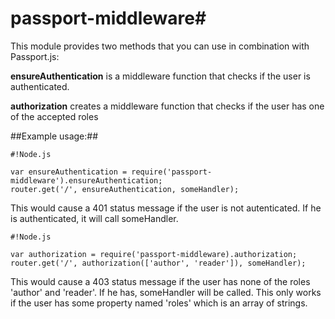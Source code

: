 # passport-middleware#

This module provides two methods that you can use in combination with Passport.js:

**ensureAuthentication** is a middleware function that checks if the user is authenticated.

**authorization** creates a middleware function that checks if the user has one of the accepted roles

##Example usage:##
```
#!Node.js

var ensureAuthentication = require('passport-middleware').ensureAuthentication;
router.get('/', ensureAuthentication, someHandler);
```
This would cause a 401 status message if the user is not autenticated. If he is authenticated, it will call someHandler.

```
#!Node.js

var authorization = require('passport-middleware).authorization;
router.get('/', authorization(['author', 'reader']), someHandler);
```
This would cause a 403 status message if the user has none of the roles 'author' and 'reader'. If he has, someHandler will be called. This only works if the user has some property named 'roles' which is an array of strings.